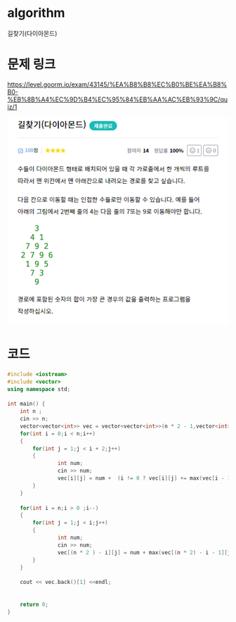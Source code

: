 ﻿# algorithm 
길찾기(다이아몬드)


# 문제 링크  
https://level.goorm.io/exam/43145/%EA%B8%B8%EC%B0%BE%EA%B8%B0-%EB%8B%A4%EC%9D%B4%EC%95%84%EB%AA%AC%EB%93%9C/quiz/1

![title](https://github.com/jungmin3834/algorithm/blob/master/image/43145.png)

# 코드

```cpp
#include <iostream>
#include <vector>
using namespace std;

int main() {
	int n ;
	cin >> n;
	vector<vector<int>> vec = vector<vector<int>>(n * 2 - 1,vector<int>(n + 1,0));
	for(int i = 0;i < n;i++)
	{
		for(int j = 1;j < i + 2;j++)
		{
				int num;
				cin >> num;
				vec[i][j] = num +  (i != 0 ? vec[i][j] += max(vec[i - 1][j - 1] , vec[i - 1][j]) : 0);
		}
	}
	
	for(int i = n;i > 0 ;i--)
	{
		for(int j = 1;j < i;j++)
		{
				int num;
				cin >> num;
				vec[(n * 2 ) - i][j] = num + max(vec[(n * 2) - i - 1][j], vec[(n * 2 ) - i - 1][j + 1]);
		}
	}
	
	cout << vec.back()[1] <<endl;
	

	return 0;
}

```
